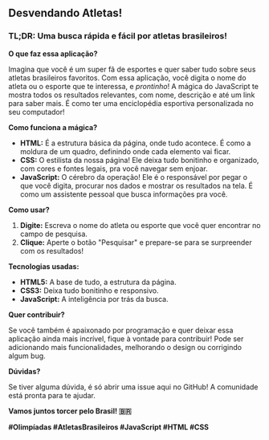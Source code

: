 
## Desvendando Atletas!

### **TL;DR:** Uma busca rápida e fácil por atletas brasileiros! 

**O que faz essa aplicação?**

Imagina que você é um super fã de esportes e quer saber tudo sobre seus atletas brasileiros favoritos. Com essa aplicação, você digita o nome do atleta ou o esporte que te interessa, e *prontinho*! A mágica do JavaScript te mostra todos os resultados relevantes, com nome, descrição e até um link para saber mais. É como ter uma enciclopédia esportiva personalizada no seu computador! 

**Como funciona a mágica?**

* **HTML:** É a estrutura básica da página, onde tudo acontece. É como a moldura de um quadro, definindo onde cada elemento vai ficar.
* **CSS:** O estilista da nossa página! Ele deixa tudo bonitinho e organizado, com cores e fontes legais, pra você navegar sem enjoar.
* **JavaScript:** O cérebro da operação! Ele é o responsável por pegar o que você digita, procurar nos dados e mostrar os resultados na tela. É como um assistente pessoal que busca informações pra você.

**Como usar?**

1. **Digite:** Escreva o nome do atleta ou esporte que você quer encontrar no campo de pesquisa.
2. **Clique:** Aperte o botão "Pesquisar" e prepare-se para se surpreender com os resultados!

**Tecnologias usadas:**

* **HTML5:** A base de tudo, a estrutura da página.
* **CSS3:** Deixa tudo bonitinho e responsivo.
* **JavaScript:** A inteligência por trás da busca.

**Quer contribuir?**

Se você também é apaixonado por programação e quer deixar essa aplicação ainda mais incrível, fique à vontade para contribuir! Pode ser adicionando mais funcionalidades, melhorando o design ou corrigindo algum bug. 

**Dúvidas?**

Se tiver alguma dúvida, é só abrir uma issue aqui no GitHub! A comunidade está pronta para te ajudar. 

**Vamos juntos torcer pelo Brasil! 🇧🇷**

**#Olimpíadas #AtletasBrasileiros #JavaScript #HTML #CSS**


